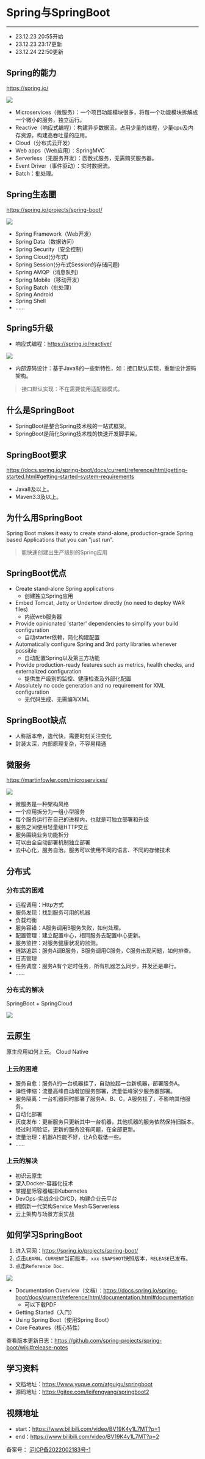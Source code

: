 # Spring与SpringBoot
---
* 23.12.23 20:55开始
* 23.12.23 23:17更新
* 23.12.24 22:50更新

## Spring的能力

https://spring.io/

![](pages/springboot/images/springboot_springandspringboot_01.png)

* Microservices（微服务）：一个项目功能模块很多，将每一个功能模块拆解成一个微小的服务，独立运行。
* Reactive（响应式编程）：构建异步数据流，占用少量的线程，少量cpu及内存资源，构建高吞吐量的应用。
* Cloud（分布式云开发）
* Web apps（Web应用）：SpringMVC
* Serverless（无服务开发）：函数式服务，无需购买服务器。
* Event Driver（事件驱动）：实时数据流。
* Batch：批处理。

## Spring生态圈

https://spring.io/projects/spring-boot/

![](pages/springboot/images/springboot_springandspringboot_02.png)

* Spring Framework（Web开发）
* Spring Data（数据访问）
* Spring Security（安全控制）
* Spring Cloud(分布式)
* Spring Session(分布式Session的存储问题)
* Spring AMQP（消息队列）
* Spring Mobile（移动开发）
* Spring Batch（批处理）
* Spring Android
* Spring Shell
* ......

## Spring5升级

* 响应式编程：https://spring.io/reactive/

![](pages/springboot/images/springboot_springandspringboot_03.png)

* 内部源码设计：基于Java8的一些新特性，如：接口默认实现，重新设计源码架构。

>接口默认实现：不在需要使用适配器模式。

## 什么是SpringBoot

* SpringBoot是整合Spring技术栈的一站式框架。
* SpringBoot是简化Spring技术栈的快速开发脚手架。

## SpringBoot要求

https://docs.spring.io/spring-boot/docs/current/reference/html/getting-started.html#getting-started-system-requirements

* Java8及以上。
* Maven3.3及以上。

## 为什么用SpringBoot

Spring Boot makes it easy to create stand-alone, production-grade Spring based Applications that you can "just run".
>能快速创建出生产级别的Spring应用

## SpringBoot优点

* Create stand-alone Spring applications
    * 创建独立Spring应用
* Embed Tomcat, Jetty or Undertow directly (no need to deploy WAR files)
    * 内嵌web服务器
* Provide opinionated 'starter' dependencies to simplify your build configuration
    * 自动starter依赖，简化构建配置
* Automatically configure Spring and 3rd party libraries whenever possible
    * 自动配置Spring以及第三方功能
* Provide production-ready features such as metrics, health checks, and externalized configuration
    * 提供生产级别的监控、健康检查及外部化配置
* Absolutely no code generation and no requirement for XML configuration
    * 无代码生成、无需编写XML

## SpringBoot缺点

* 人称版本帝，迭代快，需要时刻关注变化
* 封装太深，内部原理复杂，不容易精通

## 微服务

https://martinfowler.com/microservices/

![](pages/springboot/images/springboot_springandspringboot_04.png)

* 微服务是一种架构风格
* 一个应用拆分为一组小型服务
* 每个服务运行在自己的进程内，也就是可独立部署和升级
* 服务之间使用轻量级HTTP交互
* 服务围绕业务功能拆分
* 可以由全自动部署机制独立部署
* 去中心化，服务自治。服务可以使用不同的语言、不同的存储技术

## 分布式

### 分布式的困难
* 远程调用：Http方式
* 服务发现：找到服务可用的机器
* 负载均衡
* 服务容错：A服务调用B服务失败，如何处理。
* 配置管理：建立配置中心，相同服务去配置中心更新。
* 服务监控：对服务健康状况的监测。
* 链路追踪：服务A调B服务，B服务调用C服务，C服务出现问题，如何排查。
* 日志管理
* 任务调度：服务A有个定时任务，所有机器怎么同步，并发还是串行。
* ......

### 分布式的解决

SpringBoot + SpringCloud

![](pages/springboot/images/springboot_springandspringboot_05.png)

## 云原生

原生应用如何上云。 Cloud Native

### 上云的困难

* 服务自愈：服务A的一台机器挂了，自动拉起一台新机器，部署服务A。
* 弹性伸缩：流量高峰自动增加服务部署，流量低峰家少服务器部署。
* 服务隔离：一台机器同时部署了服务A、B、C，A服务挂了，不影响其他服务。
* 自动化部署
* 灰度发布：更新服务只更新其中一台机器，其他机器的服务依然保持旧版本，经过时间验证，更新的服务没有问题，在全部更新。
* 流量治理：机器A性能不好，让A负载低一些。
* ......

### 上云的解决

* 初识云原生
* 深入Docker-容器化技术
* 掌握星际容器编排Kubernetes
* DevOps-实战企业CI/CD，构建企业云平台
* 拥抱新一代架构Service Mesh与Serverless
* 云上架构与场景方案实战

## 如何学习SpringBoot

1. 进入官网：https://spring.io/projects/spring-boot/
2. 点击`LEARN`，`CURRENT`当前版本，`xxx-SNAPSHOT`快照版本，`RELEASE`已发布。
3. 点击`Reference Doc.`

![](pages/springboot/images/springboot_springandspringboot_06.png)
* Documentation Overview（文档）：https://docs.spring.io/spring-boot/docs/current/reference/html/documentation.html#documentation
    * 可以下载PDF
* Getting Started（入门）
* Using Spring Boot（使用Spring Boot）
* Core Features（核心特性）

查看版本更新日志：https://github.com/spring-projects/spring-boot/wiki#release-notes

## 学习资料

* 文档地址：https://www.yuque.com/atguigu/springboot
* 源码地址：https://gitee.com/leifengyang/springboot2

## 视频地址

* start：https://www.bilibili.com/video/BV19K4y1L7MT?p=1
* end：https://www.bilibili.com/video/BV19K4y1L7MT?p=2

<div style="margin: 0px;">
    备案号：
    <a href="https://beian.miit.gov.cn/" target="_blank">
        <!-- <img src="https://api.azpay.cn/808/1.png" style="height: 20px;"> -->沪ICP备2022002183号-1
    </a >
</div>

